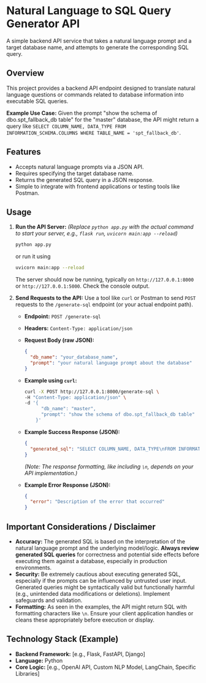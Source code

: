 # Natural Language to SQL Query Generator API

A simple backend API service that takes a natural language prompt and a target database name, and attempts to generate the corresponding SQL query.

## Overview

This project provides a backend API endpoint designed to translate natural language questions or commands related to database information into executable SQL queries. 

**Example Use Case:** Given the prompt "show the schema of dbo.spt_fallback_db table" for the "master" database, the API might return a query like `SELECT COLUMN_NAME, DATA_TYPE FROM INFORMATION_SCHEMA.COLUMNS WHERE TABLE_NAME = 'spt_fallback_db'`.

## Features

*   Accepts natural language prompts via a JSON API.
*   Requires specifying the target database name.
*   Returns the generated SQL query in a JSON response.
*   Simple to integrate with frontend applications or testing tools like Postman.

## Usage

1.  **Run the API Server:**
    *(Replace `python app.py` with the actual command to start your server, e.g., `flask run`, `uvicorn main:app --reload`)*
    ```bash
    python app.py
    ```
    or run it using
    ```bash
    uvicorn main:app --reload
    ```

    The server should now be running, typically on `http://127.0.0.1:8000` or `http://127.0.0.1:5000`. Check the console output.

1.  **Send Requests to the API:**
    Use a tool like `curl` or Postman to send `POST` requests to the `/generate-sql` endpoint (or your actual endpoint path).

    *   **Endpoint:** `POST /generate-sql`
    *   **Headers:** `Content-Type: application/json`
    *   **Request Body (raw JSON):**
        ```json
        {
          "db_name": "your_database_name",
          "prompt": "your natural language prompt about the database"
        }
        ```

    *   **Example using `curl`:**
        ```bash
        curl -X POST http://127.0.0.1:8000/generate-sql \
        -H "Content-Type: application/json" \
        -d '{
              "db_name": "master",
              "prompt": "show the schema of dbo.spt_fallback_db table"
            }'
        ```

    *   **Example Success Response (JSON):**
        ```json
        {
          "generated_sql": "SELECT COLUMN_NAME, DATA_TYPE\nFROM INFORMATION_SCHEMA.COLUMNS\nWHERE TABLE_NAME = 'spt_fallback_db'"
        }
        ```
        *(Note: The response formatting, like including `\n`, depends on your API implementation.)*

    *   **Example Error Response (JSON):**
        ```json
        {
          "error": "Description of the error that occurred"
        }
        ```

## Important Considerations / Disclaimer

*   **Accuracy:** The generated SQL is based on the interpretation of the natural language prompt and the underlying model/logic. **Always review generated SQL queries** for correctness and potential side effects before executing them against a database, especially in production environments.
*   **Security:** Be extremely cautious about executing generated SQL, especially if the prompts can be influenced by untrusted user input. Generated queries might be syntactically valid but functionally harmful (e.g., unintended data modifications or deletions). Implement safeguards and validation.
*   **Formatting:** As seen in the examples, the API might return SQL with formatting characters like `\n`. Ensure your client application handles or cleans these appropriately before execution or display.

## Technology Stack (Example)

*   **Backend Framework:** [e.g., Flask, FastAPI, Django]
*   **Language:** Python
*   **Core Logic:** [e.g., OpenAI API, Custom NLP Model, LangChain, Specific Libraries]
  


